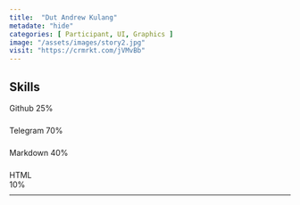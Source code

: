 ```yaml
---
title:  "Dut Andrew Kulang"
metadate: "hide"
categories: [ Participant, UI, Graphics ]
image: "/assets/images/story2.jpg"
visit: "https://crmrkt.com/jVMvBb"
---
```


## Skills

<div class="progress" style="height: 30px; margin-bottom: 10px;">
  <div class="progress-bar bg-success" role="progressbar" style="width: 25%" aria-valuenow="25" aria-valuemin="0" aria-valuemax="100">Github 25%</div>
</div>
<div class="progress" style="height: 30px; margin-bottom: 10px;">
  <div class="progress-bar bg-info" role="progressbar" style="width: 70%" aria-valuenow="25" aria-valuemin="0" aria-valuemax="100">Telegram 70%</div>
</div>
<div class="progress" style="height: 30px; margin-bottom: 10px;">
  <div class="progress-bar bg-warning" role="progressbar" style="width: 40%" aria-valuenow="25" aria-valuemin="0" aria-valuemax="100">Markdown 40%</div>
</div>
<div class="progress" style="height: 30px;">
  <div class="progress-bar bg-danger" role="progressbar" style="width: 10%" aria-valuenow="25" aria-valuemin="0" aria-valuemax="100">HTML 10%</div>
</div>

-----